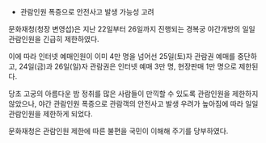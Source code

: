 - 관람인원 폭증으로 안전사고 발생 가능성 고려

문화재청(청장 변영섭)은 지난 22일부터 26일까지 진행되는 경복궁 야간개방의 일일 관람인원을 긴급히 제한하였다.

이에 따라 인터넷 예매인원이 이미 4만 명을 넘어선 25일(토)자 관람권 예매를 중단하고, 24일(금)과 26일(일)자 관람권은 인터넷 예매 3만 명, 현장판매 1만 명으로 제한된다.

당초 고궁의 아름다운 밤 정취를 많은 사람들이 만끽할 수 있도록 관람인원을 제한하지 않았으나, 야간 관람인원 폭증으로 관람객의 안전사고 발생 우려가 높아짐에 따라 일일 관람인원을 제한하게 되었다.

문화재청은 관람인원 제한에 따른 불편을 국민이 이해해 주기를 당부하였다.
